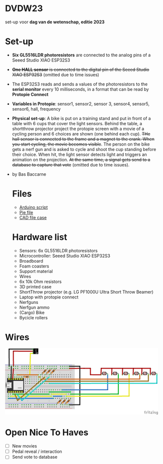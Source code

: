 # DVDW23
set-up voor **dag van de wetenschap, editie 2023**

# Set-up
* **Six GL5516LDR photoresistors** are connected to the analog pins of a Seeed Studio XIAO ESP32S3
* ~~**One HALL sensor** is connected to the digital pin of the Seeed Studio XIAO ESP32S3~~ (omitted due to time issues)
* The ESP32S3 reads and sends a values of the photoresistors to the **serial monitor** every 10 milliseconds, in a format that can be read by **Protopie Connect**
* **Variables in Protopie**: sensor1, sensor2, sensor 3, sensor4, sensor5, sensor6, hall, frequency
* **Physical set-up**: A bike is put on a training stand and put in front of a table with 6 cups that cover the light sensors. Behind the table, a shortthrow projector project the protopie screen with a movie of a cycling person and 6 choices are shown (one behind each cup). ~~THe hall sensor is connected to the frame and a magnet to the crank. When you start cycling, the movie becomes visible~~. The person on the bike gets a nerf gun and is asked to cycle and shoot the cup standing before their choice. When hit, the light sensor detects light and triggers an animation on the projection. ~~At the same time, a signal gets send to a database to capture that vote~~ (omitted due to time issues).
* by Bas Baccarne

  # Files
  - [Arduino script](DVDW23.ino)
  - [Pie file](https://drive.google.com/file/d/13DgN5ienUSCBkp2FckoTW8GcOmpYX-O_/view?usp=sharing)
  - [CAD file case](https://a360.co/3R8AWaR)
 
  # Hardware list
  - Sensors: 6x GL5516LDR photoresistors
  - Microcontroller: Seeed Studio XIAO ESP32S3
  - Broadboard
  - Foam coasters
  - Support material
  - Wires
  - 6x 10k Ohm resistors
  - 3D printed case
  - ShortThrow projector (e.g. LG PF1000U Ultra Short Throw Beamer)
  - Laptop with protopie connect
  - Nerfguns
  - Nerfgun ammo
  - (Cargo) Bike
  - Bycicle rollers

# Wires
![Wires](DVDW.png)

# Open Nice To Haves
- [ ] New movies
- [ ] Pedal reveal / interaction
- [ ] Send vote to database
